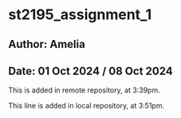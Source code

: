 # st2195_assignment_1

## Author: Amelia
## Date: 01 Oct 2024 / 08 Oct 2024

This is added in remote repository,  at 3:39pm.

This line is added in local repository, at 3:51pm.
